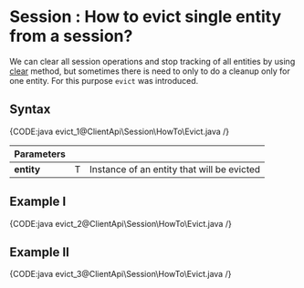 # Session : How to evict single entity from a session?

We can clear all session operations and stop tracking of all entities by using [clear](../../../client-api/session/how-to/clear-a-session) method, but sometimes there is need to only to do a cleanup only for one entity. For this purpose `evict` was introduced.

## Syntax

{CODE:java evict_1@ClientApi\Session\HowTo\Evict.java /}

| Parameters | | |
| ------------- | ------------- | ----- |
| **entity** | T | Instance of an entity that will be evicted |

## Example I

{CODE:java evict_2@ClientApi\Session\HowTo\Evict.java /}

## Example II

{CODE:java evict_3@ClientApi\Session\HowTo\Evict.java /}